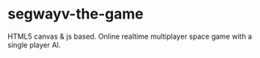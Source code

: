 # segwayv-the-game
HTML5 canvas &amp; js based. Online realtime multiplayer space game with a single player AI.

